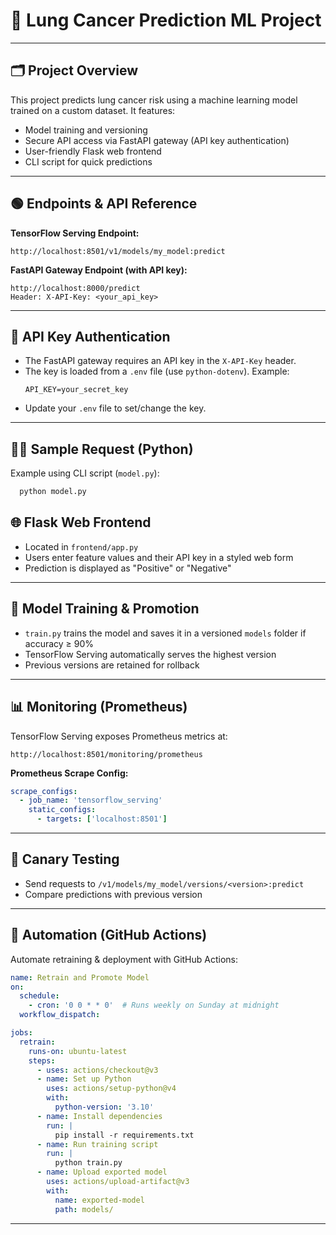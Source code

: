 
# 🚀 Lung Cancer Prediction ML Project

---

## 🗂️ Project Overview

This project predicts lung cancer risk using a machine learning model trained on a custom dataset. It features:
- Model training and versioning
- Secure API access via FastAPI gateway (API key authentication)
- User-friendly Flask web frontend
- CLI script for quick predictions

---

## 🟢 Endpoints & API Reference

**TensorFlow Serving Endpoint:**
```
http://localhost:8501/v1/models/my_model:predict
```

**FastAPI Gateway Endpoint (with API key):**
```
http://localhost:8000/predict
Header: X-API-Key: <your_api_key>
```

---

## 🔑 API Key Authentication

- The FastAPI gateway requires an API key in the `X-API-Key` header.
- The key is loaded from a `.env` file (use `python-dotenv`). Example:
  ```
  API_KEY=your_secret_key
  ```
- Update your `.env` file to set/change the key.

---

## 🧑‍💻 Sample Request (Python)

Example using CLI script (`model.py`):
```python 
  python model.py
```

## 🌐 Flask Web Frontend

- Located in `frontend/app.py`
- Users enter feature values and their API key in a styled web form
- Prediction is displayed as "Positive" or "Negative"

---

## 🔄 Model Training & Promotion

- `train.py` trains the model and saves it in a versioned `models` folder if accuracy ≥ 90%
- TensorFlow Serving automatically serves the highest version
- Previous versions are retained for rollback

---

## 📊 Monitoring (Prometheus)

TensorFlow Serving exposes Prometheus metrics at:
```
http://localhost:8501/monitoring/prometheus
```
**Prometheus Scrape Config:**
```yaml
scrape_configs:
  - job_name: 'tensorflow_serving'
    static_configs:
      - targets: ['localhost:8501']
```

---

## 🧪 Canary Testing

- Send requests to `/v1/models/my_model/versions/<version>:predict`
- Compare predictions with previous version

---

## 🤖 Automation (GitHub Actions)

Automate retraining & deployment with GitHub Actions:
```yaml
name: Retrain and Promote Model
on:
  schedule:
    - cron: '0 0 * * 0'  # Runs weekly on Sunday at midnight
  workflow_dispatch:

jobs:
  retrain:
    runs-on: ubuntu-latest
    steps:
      - uses: actions/checkout@v3
      - name: Set up Python
        uses: actions/setup-python@v4
        with:
          python-version: '3.10'
      - name: Install dependencies
        run: |
          pip install -r requirements.txt
      - name: Run training script
        run: |
          python train.py
      - name: Upload exported model
        uses: actions/upload-artifact@v3
        with:
          name: exported-model
          path: models/
```

---
